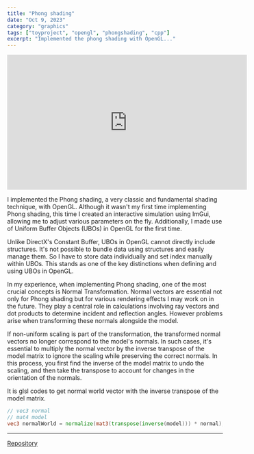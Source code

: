 ```yaml
---
title: "Phong shading"
date: "Oct 9, 2023"
category: "graphics"
tags: ["toyproject", "opengl", "phongshading", "cpp"]
excerpt: "Implemented the phong shading with OpenGL..."
---
```


<iframe width="560" height="315" src="https://www.youtube.com/embed/r_5rToXmMso?si=lpXZsbQGmN2RKfhb" title="YouTube video player" frameborder="0" allow="accelerometer; autoplay; clipboard-write; encrypted-media; gyroscope; picture-in-picture; web-share" allowfullscreen></iframe>

I implemented the Phong shading, a very classic and fundamental shading technique, with OpenGL. Although it wasn't my first time implementing Phong shading, this time I created an interactive simulation using ImGui, allowing me to adjust various parameters on the fly. Additionally, I made use of Uniform Buffer Objects (UBOs) in OpenGL for the first time.

Unlike DirectX's Constant Buffer, UBOs in OpenGL cannot directly include structures. It's not possible to bundle data using structures and easily manage them. So I have to store data individually and set index manually within UBOs. This stands as one of the key distinctions when defining and using UBOs in OpenGL.

In my experience, when implementing Phong shading, one of the most crucial concepts is Normal Transformation. Normal vectors are essential not only for Phong shading but for various rendering effects I may work on in the future. They play a central role in calculations involving ray vectors and dot products to determine incident and reflection angles. However problems arise when transforming these normals alongside the model.

If non-uniform scaling is part of the transformation, the transformed normal vectors no longer correspond to the model's normals. In such cases, it's essential to multiply the normal vector by the inverse transpose of the model matrix to ignore the scaling while preserving the correct normals. In this process, you first find the inverse of the model matrix to undo the scaling, and then take the transpose to account for changes in the orientation of the normals.

It is glsl codes to get normal world vector with the inverse transpose of the model matrix.

```glsl
// vec3 normal
// mat4 model
vec3 normalWorld = normalize(mat3(transpose(inverse(model))) * normal);
```

---

[Repository](https://github.com/waynechoidev/OpenGL-Lighting/)
